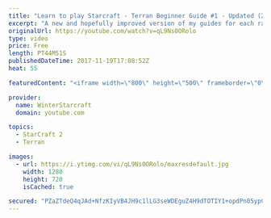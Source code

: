 ```yaml
---
title: "Learn to play Starcraft - Terran Beginner Guide #1 - Updated (2017 LOTV)"
excerpt: "A new and hopefully improved version of my guides for each race where I go over as many basics as possible while doing it live :)  I strongly believe that a super structured guide style is not very helpful compared to watching/playing the game actively.  Feedback is greatly appreciated. -- Watch live"
originalUrl: https://youtube.com/watch?v=qL9Ns0ORolo
type: video
price: Free
length: PT44M51S
publishedDateTime: 2017-11-19T17:08:52Z
heat: 55

featuredContent: "<iframe width=\"800\" height=\"500\" frameborder=\"0\" src=\"https://www.youtube.com/embed/qL9Ns0ORolo\" allow=\"accelerometer; autoplay; encrypted-media; gyroscope; picture-in-picture\" allowfullscreen></iframe>"

provider:
  name: WinterStarcraft
  domain: youtube.com

topics:
  - StarCraft 2
  - Terran

images:
  - url: https://i.ytimg.com/vi/qL9Ns0ORolo/maxresdefault.jpg
    width: 1280
    height: 720
    isCached: true

secured: "PZaZTdeQ4qJAd+NfzKIyVB4JH9c1lLG3seWDEguZ4H9dTOTIY1+opdPn05ypCVQi0t9D4FbZzmJxRGgT/ldng7dGpOA5TLAG4aWaKqoCQbE8zGTSwVcL05BMXcBT2+Q6HUeamnzx14NqLNqWrQ3zAh28VSwWf47giL1s8bF4U73G1TtVuvpw4Hh6TidWdufVKeXPRxZfwhKUhTIUFTxSPpBTsdnR6w6v/Ndl+GbUpYgDI5kawfM4NicSNnlLKblSYyOHcQV2GEAvpVtR/D57jXv4dC6u4NN0QOZfu7naexqPUMmJ5iIWqyzvs7RQZJmhvTMGyGUiw+DN2pVGQlzIJKbaIvr8H2DIPkKl9nThk9OM3NEE94oraUSQf0UYrdrUgE2YJNpzAREjtlkjrZrhZDSFSyMQ1SbXDDQ33nkluJBATtH59EaU4Ctm/Kk1RGcp;EByVsKorDeoTNy2ssCQzoQ=="
---
```


